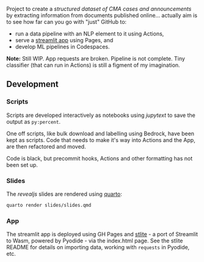 Project to create a _structured dataset of CMA cases and announcements_ by extracting information from documents published online... actually aim is to see how far can you go with "just" GitHub to:
* run a data pipeline with an NLP element to it using Actions,
* serve a [streamlit app](https://dayalstrub.github.io/announcements/) using Pages, and 
* develop ML pipelines in Codespaces.

__Note:__ Still WIP. App requests are broken. Pipeline is not complete. Tiny classifier (that can run in Actions) is still a figment of my imagination.

## Development

### Scripts

Scripts are developed interactively as notebooks using _jupytext_ to save the output as `py:percent`.

One off scripts, like bulk download and labelling using Bedrock, have been kept as scripts. Code that needs to make it's way into Actions and the App, are then refactored and moved.

Code is black, but precommit hooks, Actions and other formatting has not been set up.

### Slides

The _revealjs_ slides are rendered using [quarto](https://quarto.org/): 

```bash
quarto render slides/slides.qmd
```

### App

The streamlit app is deployed using GH Pages and [stlite](https://github.com/whitphx/stlite?tab=readme-ov-file#use-stlite-on-your-web-page-stlitemountable) - a port of Streamlit to Wasm, powered by Pyodide - via the index.html page.
See the stlite README for details on importing data, working with `requests` in Pyodide, etc.
